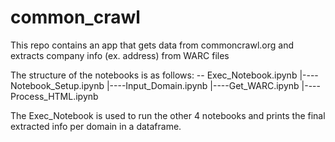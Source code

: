 # common_crawl
This repo contains an app that gets data from commoncrawl.org and extracts company info (ex. address) from WARC files

The structure of the notebooks is as follows:
-- Exec_Notebook.ipynb
|----Notebook_Setup.ipynb
|----Input_Domain.ipynb
|----Get_WARC.ipynb
|----Process_HTML.ipynb

The Exec_Notebook is used to run the other 4 notebooks and prints the final extracted info per domain in a dataframe.
